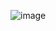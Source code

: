 ![image](https://user-images.githubusercontent.com/52594760/122715019-3a076f00-d2a3-11eb-85bc-a226ed3603a7.png)
